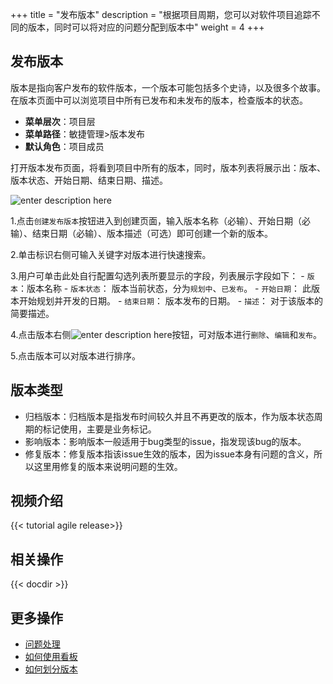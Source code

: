 ﻿+++
title = "发布版本"
description = "根据项目周期，您可以对软件项目追踪不同的版本，同时可以将对应的问题分配到版本中"
weight = 4
+++

## 发布版本

版本是指向客户发布的软件版本，一个版本可能包括多个史诗，以及很多个故事。在版本页面中可以浏览项目中所有已发布和未发布的版本，检查版本的状态。

- **菜单层次**：项目层
- **菜单路径**：敏捷管理>版本发布
- **默认角色**：项目成员


打开版本发布页面，将看到项目中所有的版本，同时，版本列表将展示出：版本、版本状态、开始日期、结束日期、描述。

![enter description here](/docs/user-guide/agile/imge/image53.png)

1.点击`创建发布版本`按钮进入到创建页面，输入版本名称（必输）、开始日期（必输）、结束日期（必输）、版本描述（可选）即可创建一个新的版本。

2.单击标识右侧可输入关键字对版本进行快速搜索。

3.用户可单击此处自行配置勾选列表所要显示的字段，列表展示字段如下：
    - `版本`：版本名称
    - `版本状态`： 版本当前状态，分为`规划中`、`已发布`。
    - `开始日期`： 此版本开始规划并开发的日期。
    - `结束日期`： 版本发布的日期。
    - `描述`： 对于该版本的简要描述。

4.点击版本右侧![enter description here](/docs/user-guide/agile/imge/image1.png "image1")按钮，可对版本进行`删除`、`编辑`和`发布`。

5.点击版本可以对版本进行排序。

## 版本类型

- 归档版本：归档版本是指发布时间较久并且不再更改的版本，作为版本状态周期的标记使用，主要是业务标记。
- 影响版本：影响版本一般适用于bug类型的issue，指发现该bug的版本。
- 修复版本：修复版本指该issue生效的版本，因为issue本身有问题的含义，所以这里用修复的版本来说明问题的生效。

## 视频介绍

{{< tutorial agile release>}}

## 相关操作

{{< docdir >}}


## 更多操作

- [问题处理](../issue/manage-issue)
- [如何使用看板](../sprint/use-kanban)
- [如何划分版本](../backlog/version)
